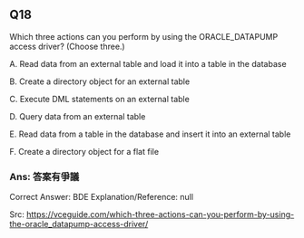 ## Q18

Which three actions can you perform by using the ORACLE_DATAPUMP access driver? (Choose three.)

A. Read data from an external table and load it into a table in the database

B. Create a directory object for an external table

C. Execute DML statements on an external table

D. Query data from an external table

E. Read data from a table in the database and insert it into an external table

F. Create a directory object for a flat file

### Ans:    **答案有爭議**

Correct Answer: BDE
Explanation/Reference: null

Src: https://vceguide.com/which-three-actions-can-you-perform-by-using-the-oracle_datapump-access-driver/